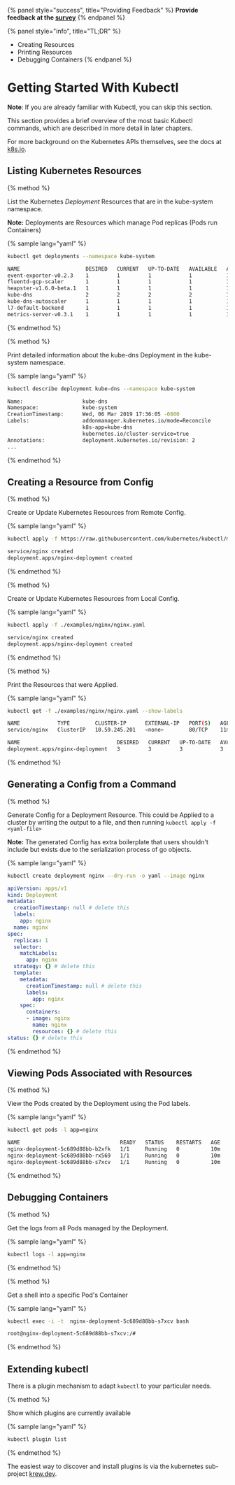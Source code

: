 {% panel style="success", title="Providing Feedback" %}
**Provide feedback at the [survey](https://www.surveymonkey.com/r/JH35X82)**
{% endpanel %}

{% panel style="info", title="TL;DR" %}
- Creating Resources
- Printing Resources
- Debugging Containers
{% endpanel %}

# Getting Started With Kubectl

**Note**: If you are already familiar with Kubectl, you can skip this section.

This section provides a brief overview of the most basic Kubectl commands, which are
described in more detail in later chapters.

For more background on the Kubernetes APIs themselves, see the docs at [k8s.io](k8s.io).

## Listing Kubernetes Resources

{% method %}

List the Kubernetes *Deployment* Resources that are in the kube-system namespace.

**Note:** Deployments are Resources which manage Pod replicas (Pods run Containers)

{% sample lang="yaml" %}
```bash
kubectl get deployments --namespace kube-system
```
 
```bash
NAME                     DESIRED   CURRENT   UP-TO-DATE   AVAILABLE   AGE
event-exporter-v0.2.3    1         1         1            1           14d
fluentd-gcp-scaler       1         1         1            1           14d
heapster-v1.6.0-beta.1   1         1         1            1           14d
kube-dns                 2         2         2            2           14d
kube-dns-autoscaler      1         1         1            1           14d
l7-default-backend       1         1         1            1           14d
metrics-server-v0.3.1    1         1         1            1           14d
```

{% endmethod %}

{% method %}

Print detailed information about the kube-dns Deployment in the kube-system namespace.

{% sample lang="yaml" %}
```bash
kubectl describe deployment kube-dns --namespace kube-system
```
   
```bash
Name:                   kube-dns
Namespace:              kube-system
CreationTimestamp:      Wed, 06 Mar 2019 17:36:05 -0800
Labels:                 addonmanager.kubernetes.io/mode=Reconcile
                        k8s-app=kube-dns
                        kubernetes.io/cluster-service=true
Annotations:            deployment.kubernetes.io/revision: 2
...
```
{% endmethod %}

## Creating a Resource from Config

{% method %}

Create or Update Kubernetes Resources from Remote Config.

{% sample lang="yaml" %}
```bash
kubectl apply -f https://raw.githubusercontent.com/kubernetes/kubectl/master/docs/book/examples/nginx/nginx.yaml
```

```bash
service/nginx created
deployment.apps/nginx-deployment created
```
{% endmethod %}

{% method %}

Create or Update Kubernetes Resources from Local Config.

{% sample lang="yaml" %}
```bash
kubectl apply -f ./examples/nginx/nginx.yaml
```

```bash
service/nginx created
deployment.apps/nginx-deployment created
```
{% endmethod %}

{% method %}

Print the Resources that were Applied.

{% sample lang="yaml" %}
```bash
kubectl get -f ./examples/nginx/nginx.yaml --show-labels
```

```bash
NAME            TYPE        CLUSTER-IP      EXTERNAL-IP   PORT(S)   AGE   LABELS
service/nginx   ClusterIP   10.59.245.201   <none>        80/TCP    11m   <none>

NAME                               DESIRED   CURRENT   UP-TO-DATE   AVAILABLE   AGE   LABELS
deployment.apps/nginx-deployment   3         3         3            3           11m   app=nginx
```
{% endmethod %}

## Generating a Config from a Command

{% method %}

Generate Config for a Deployment Resource.  This could be Applied to a cluster by writing the output
to a file, and then running `kubectl apply -f <yaml-file>`

**Note:** The generated Config has extra boilerplate that users shouldn't include but exists
due to the serialization process of go objects.

{% sample lang="yaml" %}
```bash
kubectl create deployment nginx --dry-run -o yaml --image nginx
```

```yaml
apiVersion: apps/v1
kind: Deployment
metadata:
  creationTimestamp: null # delete this
  labels:
    app: nginx
  name: nginx
spec:
  replicas: 1
  selector:
    matchLabels:
      app: nginx
  strategy: {} # delete this
  template:
    metadata:
      creationTimestamp: null # delete this
      labels:
        app: nginx
    spec:
      containers:
      - image: nginx
        name: nginx
        resources: {} # delete this
status: {} # delete this
```
{% endmethod %}

## Viewing Pods Associated with Resources

{% method %}

View the Pods created by the Deployment using the Pod labels.

{% sample lang="yaml" %}
```bash
kubectl get pods -l app=nginx
```

```bash
NAME                                READY   STATUS    RESTARTS   AGE
nginx-deployment-5c689d88bb-b2xfk   1/1     Running   0          10m
nginx-deployment-5c689d88bb-rx569   1/1     Running   0          10m
nginx-deployment-5c689d88bb-s7xcv   1/1     Running   0          10m
```
{% endmethod %}

## Debugging Containers

{% method %}

Get the logs from all Pods managed by the Deployment.

{% sample lang="yaml" %}

```bash
kubectl logs -l app=nginx
```

{% endmethod %}

{% method %}

Get a shell into a specific Pod's Container

{% sample lang="yaml" %}

```bash
kubectl exec -i -t  nginx-deployment-5c689d88bb-s7xcv bash
```

```bash
root@nginx-deployment-5c689d88bb-s7xcv:/#
```

{% endmethod %}

## Extending kubectl

There is a plugin mechanism to adapt `kubectl` to your particular needs.

{% method %}

Show which plugins are currently available

{% sample lang="yaml" %}

```bash
kubectl plugin list
```

{% endmethod %}

The easiest way to discover and install plugins is via the kubernetes sub-project [krew.dev](https://github.com/kubernetes-sigs/krew/#installation).
